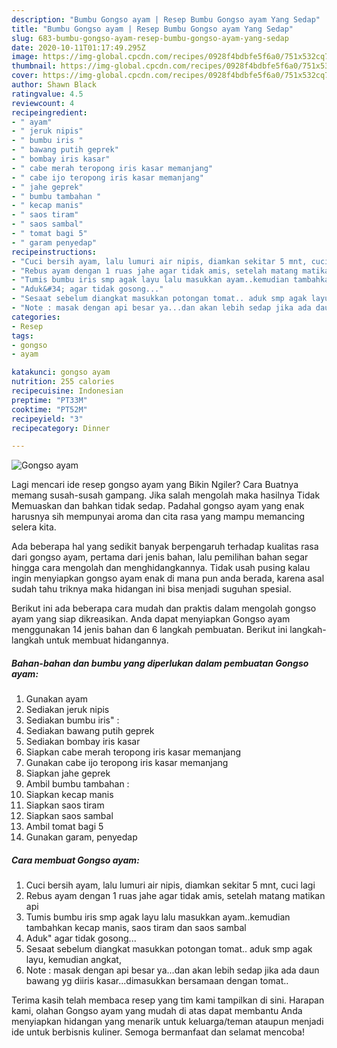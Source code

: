 ```yaml
---
description: "Bumbu Gongso ayam | Resep Bumbu Gongso ayam Yang Sedap"
title: "Bumbu Gongso ayam | Resep Bumbu Gongso ayam Yang Sedap"
slug: 683-bumbu-gongso-ayam-resep-bumbu-gongso-ayam-yang-sedap
date: 2020-10-11T01:17:49.295Z
image: https://img-global.cpcdn.com/recipes/0928f4bdbfe5f6a0/751x532cq70/gongso-ayam-foto-resep-utama.jpg
thumbnail: https://img-global.cpcdn.com/recipes/0928f4bdbfe5f6a0/751x532cq70/gongso-ayam-foto-resep-utama.jpg
cover: https://img-global.cpcdn.com/recipes/0928f4bdbfe5f6a0/751x532cq70/gongso-ayam-foto-resep-utama.jpg
author: Shawn Black
ratingvalue: 4.5
reviewcount: 4
recipeingredient:
- " ayam"
- " jeruk nipis"
- " bumbu iris "
- " bawang putih geprek"
- " bombay iris kasar"
- " cabe merah teropong iris kasar memanjang"
- " cabe ijo teropong iris kasar memanjang"
- " jahe geprek"
- " bumbu tambahan "
- " kecap manis"
- " saos tiram"
- " saos sambal"
- " tomat bagi 5"
- " garam penyedap"
recipeinstructions:
- "Cuci bersih ayam, lalu lumuri air nipis, diamkan sekitar 5 mnt, cuci lagi"
- "Rebus ayam dengan 1 ruas jahe agar tidak amis, setelah matang matikan api"
- "Tumis bumbu iris smp agak layu lalu masukkan ayam..kemudian tambahkan kecap manis, saos tiram dan saos sambal"
- "Aduk&#34; agar tidak gosong..."
- "Sesaat sebelum diangkat masukkan potongan tomat.. aduk smp agak layu, kemudian angkat,"
- "Note : masak dengan api besar ya...dan akan lebih sedap jika ada daun bawang yg diiris kasar...dimasukkan bersamaan dengan tomat.."
categories:
- Resep
tags:
- gongso
- ayam

katakunci: gongso ayam 
nutrition: 255 calories
recipecuisine: Indonesian
preptime: "PT33M"
cooktime: "PT52M"
recipeyield: "3"
recipecategory: Dinner

---
```



![Gongso ayam](https://img-global.cpcdn.com/recipes/0928f4bdbfe5f6a0/751x532cq70/gongso-ayam-foto-resep-utama.jpg)

Lagi mencari ide resep gongso ayam yang Bikin Ngiler? Cara Buatnya memang susah-susah gampang. Jika salah mengolah maka hasilnya Tidak Memuaskan dan bahkan tidak sedap. Padahal gongso ayam yang enak harusnya sih mempunyai aroma dan cita rasa yang mampu memancing selera kita.



Ada beberapa hal yang sedikit banyak berpengaruh terhadap kualitas rasa dari gongso ayam, pertama dari jenis bahan, lalu pemilihan bahan segar hingga cara mengolah dan menghidangkannya. Tidak usah pusing kalau ingin menyiapkan gongso ayam enak di mana pun anda berada, karena asal sudah tahu triknya maka hidangan ini bisa menjadi suguhan spesial.


Berikut ini ada beberapa cara mudah dan praktis dalam mengolah gongso ayam yang siap dikreasikan. Anda dapat menyiapkan Gongso ayam menggunakan 14 jenis bahan dan 6 langkah pembuatan. Berikut ini langkah-langkah untuk membuat hidangannya.

<!--inarticleads1-->

##### Bahan-bahan dan bumbu yang diperlukan dalam pembuatan Gongso ayam:

1. Gunakan  ayam
1. Sediakan  jeruk nipis
1. Sediakan  bumbu iris&#34; :
1. Sediakan  bawang putih geprek
1. Sediakan  bombay iris kasar
1. Siapkan  cabe merah teropong iris kasar memanjang
1. Gunakan  cabe ijo teropong iris kasar memanjang
1. Siapkan  jahe geprek
1. Ambil  bumbu tambahan :
1. Siapkan  kecap manis
1. Siapkan  saos tiram
1. Siapkan  saos sambal
1. Ambil  tomat bagi 5
1. Gunakan  garam, penyedap




<!--inarticleads2-->

##### Cara membuat Gongso ayam:

1. Cuci bersih ayam, lalu lumuri air nipis, diamkan sekitar 5 mnt, cuci lagi
1. Rebus ayam dengan 1 ruas jahe agar tidak amis, setelah matang matikan api
1. Tumis bumbu iris smp agak layu lalu masukkan ayam..kemudian tambahkan kecap manis, saos tiram dan saos sambal
1. Aduk&#34; agar tidak gosong...
1. Sesaat sebelum diangkat masukkan potongan tomat.. aduk smp agak layu, kemudian angkat,
1. Note : masak dengan api besar ya...dan akan lebih sedap jika ada daun bawang yg diiris kasar...dimasukkan bersamaan dengan tomat..




Terima kasih telah membaca resep yang tim kami tampilkan di sini. Harapan kami, olahan Gongso ayam yang mudah di atas dapat membantu Anda menyiapkan hidangan yang menarik untuk keluarga/teman ataupun menjadi ide untuk berbisnis kuliner. Semoga bermanfaat dan selamat mencoba!
